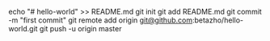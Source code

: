 echo "# hello-world" >> README.md
git init
git add README.md
git commit -m "first commit"
git remote add origin git@github.com:betazho/hello-world.git
git push -u origin master
